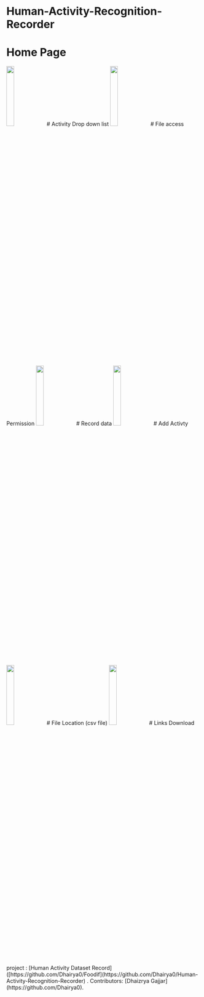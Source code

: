 # Human-Activity-Recognition-Recorder
# Home Page
<img src="https://user-images.githubusercontent.com/85548288/214701332-aa9c94f4-29a7-479c-860b-53604e132cc3.png" width=20% height=20%>
# Activity Drop down list
<img src="https://user-images.githubusercontent.com/85548288/214701447-0514f7c6-db25-4e71-a635-32e951f82ba4.png" width=20% height=20%>
# File access Permission
<img src="https://user-images.githubusercontent.com/85548288/214701586-e27c9468-192f-4545-8902-797b584ac594.png" width=20% height=20%>
# Record data
<img src="https://user-images.githubusercontent.com/85548288/214701644-5c9621bf-3fe0-4e27-b366-b70cf601d887.png" width=20% height=20%>
# Add Activty
<img src="https://user-images.githubusercontent.com/85548288/214701741-92a20a24-1607-480d-8b3f-6d1529ba7682.png" width=20% height=20%>
# File Location (csv file)
<img src="https://user-images.githubusercontent.com/85548288/214701821-54741a5d-cb00-46b9-a007-0d0cdd11cd60.png" width=20% height=20%>
# Links
Download project : [Human Activity Dataset Record]([https://github.com/Dhairya0/Foodif](https://github.com/Dhairya0/Human-Activity-Recognition-Recorder) .
Contributors: [Dhaizrya Gajjar](https://github.com/Dhairya0).
